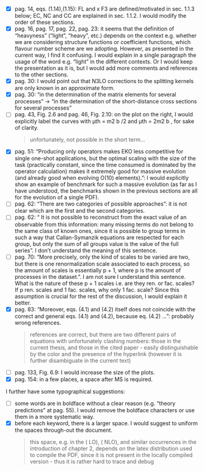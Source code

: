 - [x] pag. 14, eqs. (1.14),(1.15): FL and x F3 are defined/motivated in sec.
  1.1.3 below; EC, NC and CC are explained in sec. 1.1.2. I would modify the
  order of these sections.
- [x] pag. 16, pag. 17, pag. 22, pag. 23: it seems that the definition of
  “heavyness” (“light”, “heavy”, etc.) depends on the context e.g. whether we
  are considering structure functions or coefficient functions, which flavour
  number scheme are we adopting. However, as presented in the current way, I
  find it confusing. I would explain in a single paragraph the usage of the word
  e.g. “light” in the different contexts. Or I would keep the presentation as it
  is, but I would add more comments and references to the other sections.
- [x] pag. 30: I would point out that N3LO corrections to the splitting kernels
  are only known in an approximate form.
- [x] pag. 30: “in the determination of the matrix elements for several
  processes” → “in the determination of the short-distance cross sections for
  several processes”
- [ ] pag. 43, Fig. 2.6 and pag. 46, Fig. 2.10: on the plot on the right, I
  would explicitly label the curves with μth = m2 b /2 and μth = 2m2 b , for
  sake of clarity.
  > unfortunately, not possible in the short term...
- [x] pag. 51: “Producing only operators makes EKO less competitive for single
  one-shot applications, but the optimal scaling with the size of the task
  (practically constant, since the time consumed is dominated by the operator
  calculation) makes it extremely good for massive evolution (and already good
  when evolving O(10) elements).”: I would explicitly show an example of
  benchmark for such a massive evolution (as far as I have understood, the
  benchmarks shown in the previous sections are all for the evolution of a
  single PDF).
- [ ] pag. 62: “There are two categories of possible approaches”: it is not
  clear which are the first and the second categories.
- [ ] pag. 62: “ It is not possible to reconstruct from the exact value of an
  observable from this information: many missing terms do not belong to the same
  class of known ones, since it is possible to group terms in such a way that
  Callan-Symanzik equations are respected for each group, but only the sum of
  all groups value is the value of the full series”. I don’t understand the
  meaning of this sentence.
- [ ] pag. 70: “More precisely, only the kind of scales to be varied are two,
  but there is one renormalization scale associated to each process, so the
  amount of scales is essentially p + 1, where p is the amount of processes in
  the dataset.”. I am not sure I understand this sentence. What is the nature of
  these p + 1 scales i.e. are they ren. or fac. scales? If p ren. scales and 1
  fac. scales, why only 1 fac. scale? Since this assumption is crucial for the
  rest of the discussion, I would explain it better.
- [x] pag. 83: “Moreover, eqs. (4.1) and (4.2) itself does not coincide with the
  correct and general eqs. (4.1) and (4.2), because eq. (4.2) ...”: probably
  wrong references.
  > references are correct, but there are two different pairs of equations with
  > unfortunately clashing numbers: those in the current thesis, and those in the
  > cited paper - easily distinguishable by the color and the presence of the
  > hyperlink (however it is further disambiguate in the current text)
- [ ] pag. 133, Fig. 6.9: I would increase the size of the plots.
- [x] pag. 154: in a few places, a space after MS is required.

I further have some typographical suggestions:
- [ ] some words are in boldface without a clear reason (e.g. “theory
  predictions” at pag. 55). I would remove the boldface characters or use them
  in a more systematic way.
- [x] before each keyword, there is a larger space. I would suggest to uniform
  the spaces through-out the document.
  > this space, e.g. in the ( LO), ( NLO), and similar occurrences in the
  > introduction of chapter 2, depends on the latex distribution used to compile
  > the PDF, since it is not present in the locally compiled version - thus it
  > is rather hard to trace and debug
